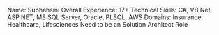 Name: Subhahsini
Overall Experience: 17+
Technical Skills: C#, VB.Net, ASP.NET, MS SQL Server, Oracle, PLSQL, AWS
Domains: Insurance, Healthcare, Lifesciences
Need to be an Solution Architect Role
